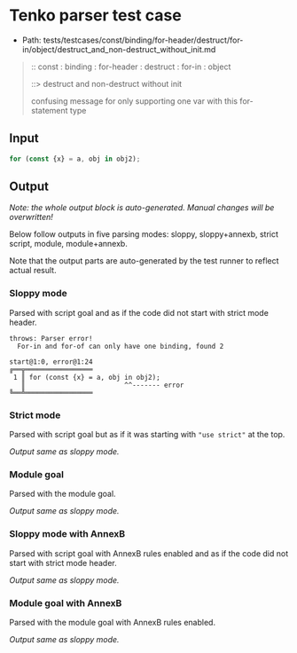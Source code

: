 # Tenko parser test case

- Path: tests/testcases/const/binding/for-header/destruct/for-in/object/destruct_and_non-destruct_without_init.md

> :: const : binding : for-header : destruct : for-in : object
>
> ::> destruct and non-destruct without init
>
> confusing message for only supporting one var with this for-statement type

## Input

`````js
for (const {x} = a, obj in obj2);
`````

## Output

_Note: the whole output block is auto-generated. Manual changes will be overwritten!_

Below follow outputs in five parsing modes: sloppy, sloppy+annexb, strict script, module, module+annexb.

Note that the output parts are auto-generated by the test runner to reflect actual result.

### Sloppy mode

Parsed with script goal and as if the code did not start with strict mode header.

`````
throws: Parser error!
  For-in and for-of can only have one binding, found 2

start@1:0, error@1:24
╔══╦═════════════════
 1 ║ for (const {x} = a, obj in obj2);
   ║                         ^^------- error
╚══╩═════════════════

`````

### Strict mode

Parsed with script goal but as if it was starting with `"use strict"` at the top.

_Output same as sloppy mode._

### Module goal

Parsed with the module goal.

_Output same as sloppy mode._

### Sloppy mode with AnnexB

Parsed with script goal with AnnexB rules enabled and as if the code did not start with strict mode header.

_Output same as sloppy mode._

### Module goal with AnnexB

Parsed with the module goal with AnnexB rules enabled.

_Output same as sloppy mode._
